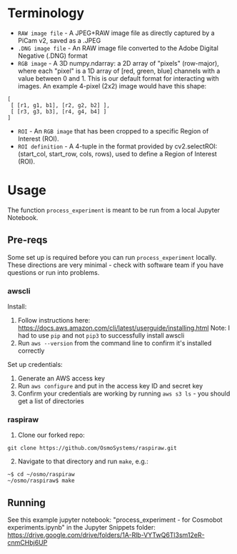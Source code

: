 # Terminology
* `RAW image file` - A JPEG+RAW image file as directly captured by a PiCam v2, saved as a .JPEG
* `.DNG image file` - An RAW image file converted to the Adobe Digital Negative (.DNG) format
* `RGB image` - A 3D numpy.ndarray: a 2D array of "pixels" (row-major), where each "pixel" is a 1D array of [red, green, blue] channels with a value between 0 and 1. This is our default format for interacting with images. An example 4-pixel (2x2) image would have this shape:

```
[
 [ [r1, g1, b1], [r2, g2, b2] ],
 [ [r3, g3, b3], [r4, g4, b4] ]
]
```

* `ROI` - An `RGB image` that has been cropped to a specific Region of Interest (ROI).
* `ROI definition` - A 4-tuple in the format provided by cv2.selectROI: (start_col, start_row, cols, rows), used to define a Region of Interest (ROI).


# Usage
The function `process_experiment` is meant to be run from a local Jupyter Notebook.

## Pre-reqs
Some set up is required before you can run `process_experiment` locally. These directions are very minimal - check with software team if you have questions or run into problems.

### awscli
Install:
1. Follow instructions here: https://docs.aws.amazon.com/cli/latest/userguide/installing.html
Note: I had to use `pip` and not `pip3` to successfully install awscli
2. Run `aws --version` from the command line to confirm it's installed correctly

Set up credentials:
1. Generate an AWS access key
2. Run `aws configure` and put in the access key ID and secret key
3. Confirm your credentials are working by running `aws s3 ls` - you should get a list of directories

### raspiraw
1. Clone our forked repo:
```
git clone https://github.com/OsmoSystems/raspiraw.git
```

2. Navigate to that directory and run `make`, e.g.:
```
~$ cd ~/osmo/raspiraw
~/osmo/raspiraw$ make
```

## Running
See this example jupyter notebook: "process_experiment - for Cosmobot experiments.ipynb" in the Jupyter Snippets folder: https://drive.google.com/drive/folders/1A-Rlb-VYTwQ6Tl3sm12eR-cnmCHbj6UP

